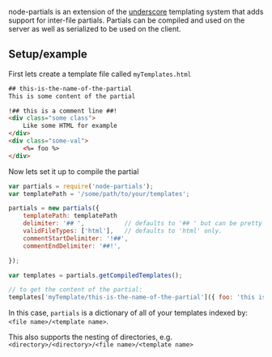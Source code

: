 node-partials is an extension of the [underscore](http://underscorejs.org/) templating system that adds support for inter-file partials. Partials can be compiled and used on the server as well as serialized to be used on the client.

## Setup/example

First lets create a template file called ```myTemplates.html```

```html
## this-is-the-name-of-the-partial
This is some content of the partial

!## this is a comment line ##!
<div class="some class">
	Like some HTML for example
</div>
<div class="some-val">
	<%= foo %>
</div>
```

Now lets set it up to compile the partial

```javascript
var partials = require('node-partials');
var templatePath = '/some/path/to/your/templates';

partials = new partials({
	templatePath: templatePath
	delimiter: '## ', 			// defaults to '## ' but can be pretty much whatever you want.
	validFileTypes: ['html'],	// defaults to 'html' only.
	commentStartDelimiter: '!##',
	commentEndDelimiter: '##!',

});

var templates = partials.getCompiledTemplates();

// to get the content of the partial:
templates['myTemplate/this-is-the-name-of-the-partial']({ foo: 'this is a variable' });
```

In this case, ```partials``` is a dictionary of all of your templates indexed by: ```<file name>/<template name>```. 

This also supports the nesting of directories, e.g. ```<directory>/<directory>/<file name>/<template name>```
